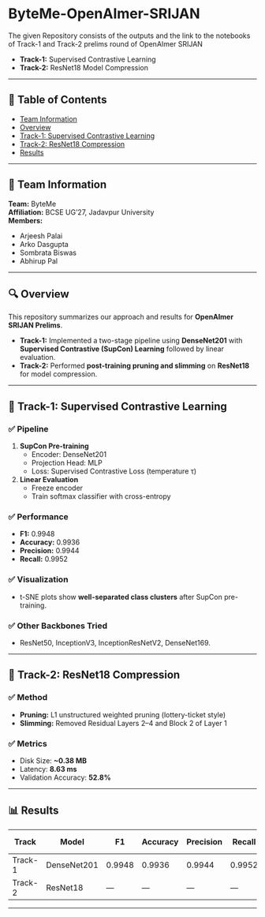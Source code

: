 # ByteMe-OpenAImer-SRIJAN

The given Repository consists of the outputs and the link to the notebooks of Track-1 and Track-2 prelims round of OpenAImer SRIJAN
- **Track-1:** Supervised Contrastive Learning  
- **Track-2:** ResNet18 Model Compression  

---

## 📌 Table of Contents
- [Team Information](#team-information)
- [Overview](#overview)
- [Track-1: Supervised Contrastive Learning](#track-1-supervised-contrastive-learning)
- [Track-2: ResNet18 Compression](#track-2-resnet18-compression)
- [Results](#results)

---

## 👥 Team Information
**Team:** ByteMe  
**Affiliation:** BCSE UG’27, Jadavpur University  
**Members:**  
- Arjeesh Palai  
- Arko Dasgupta  
- Sombrata Biswas  
- Abhirup Pal  

---

## 🔍 Overview
This repository summarizes our approach and results for **OpenAImer SRIJAN Prelims**.

- **Track-1:** Implemented a two-stage pipeline using **DenseNet201** with **Supervised Contrastive (SupCon) Learning** followed by linear evaluation.  
- **Track-2:** Performed **post-training pruning and slimming** on **ResNet18** for model compression.

---

## 📂 Track-1: Supervised Contrastive Learning

### ✅ Pipeline
1. **SupCon Pre-training**  
   - Encoder: DenseNet201  
   - Projection Head: MLP  
   - Loss: Supervised Contrastive Loss (temperature τ)  
2. **Linear Evaluation**  
   - Freeze encoder  
   - Train softmax classifier with cross-entropy  

### ✅ Performance
- **F1:** 0.9948  
- **Accuracy:** 0.9936  
- **Precision:** 0.9944  
- **Recall:** 0.9952  

### ✅ Visualization
- t-SNE plots show **well-separated class clusters** after SupCon pre-training.

### ✅ Other Backbones Tried
- ResNet50, InceptionV3, InceptionResNetV2, DenseNet169.

---

## 📂 Track-2: ResNet18 Compression

### ✅ Method
- **Pruning:** L1 unstructured weighted pruning (lottery-ticket style)  
- **Slimming:** Removed Residual Layers 2–4 and Block 2 of Layer 1  

### ✅ Metrics
- Disk Size: **~0.38 MB**  
- Latency: **8.63 ms**  
- Validation Accuracy: **52.8%**

---

## 📊 Results

| Track  | Model        | F1     | Accuracy | Precision | Recall | Disk Size | Latency  | Val Acc |
|--------|-------------|--------|----------|-----------|--------|-----------|----------|---------|
| Track-1| DenseNet201 | 0.9948 | 0.9936   | 0.9944    | 0.9952 | —         | —        | —       |
| Track-2| ResNet18    | —      | —        | —         | —      | 0.38 MB   | 8.63 ms  | 52.8%   |

---
